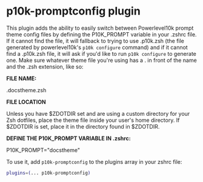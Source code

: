# p10k-promptconfig plugin

This plugin adds the ability to easily switch between Powerlevel10k prompt theme config files by defining the P10K_PROMPT variable in your .zshrc file.
If it cannot find the file, it will fallback to trying to use .p10k.zsh (the file generated by powerlevel10k's `p10k configure` command) and if it cannot find a .p10k.zsh file, it will ask if you'd like to run `p10k configure` to generate one.
Make sure whatever theme file you're using has a . in front of the name and the .zsh extension, like so:

**FILE NAME:**

.docstheme.zsh

**FILE LOCATION**

Unless you have $ZDOTDIR set and are using a custom directory for your Zsh dotfiles, place the theme file inside your user's home directory. If $ZDOTDIR is set, place it in the directory found in $ZDOTDIR.

**DEFINE THE P10K_PROMPT VARIABLE IN .zshrc:**

P10K_PROMPT="docstheme"

To use it, add `p10k-promptconfig` to the plugins array in your zshrc file:

```zsh
plugins=(... p10k-promptconfig)
```
